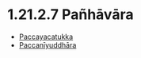 

# 1.21.2.7 Pañhāvāra

* [Paccayacatukka](1.21.2.7/Paccayacatukka.md)
* [Paccanīyuddhāra](1.21.2.7/Paccaniyuddhara.md)



